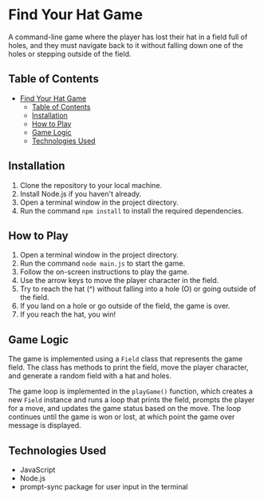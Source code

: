 # Find Your Hat Game

A command-line game where the player has lost their hat in a field full of holes, and they must navigate back to it without falling down one of the holes or stepping outside of the field.

## Table of Contents

- [Find Your Hat Game](#find-your-hat-game)
  - [Table of Contents](#table-of-contents)
  - [Installation](#installation)
  - [How to Play](#how-to-play)
  - [Game Logic](#game-logic)
  - [Technologies Used](#technologies-used)

## Installation

1. Clone the repository to your local machine.
2. Install Node.js if you haven't already.
3. Open a terminal window in the project directory.
4. Run the command `npm install` to install the required dependencies.

## How to Play

1. Open a terminal window in the project directory.
2. Run the command `node main.js` to start the game.
3. Follow the on-screen instructions to play the game.
4. Use the arrow keys to move the player character in the field.
5. Try to reach the hat (^) without falling into a hole (O) or going outside of the field.
6. If you land on a hole or go outside of the field, the game is over.
7. If you reach the hat, you win!

## Game Logic

The game is implemented using a `Field` class that represents the game field. The class has methods to print the field, move the player character, and generate a random field with a hat and holes.

The game loop is implemented in the `playGame()` function, which creates a new `Field` instance and runs a loop that prints the field, prompts the player for a move, and updates the game status based on the move. The loop continues until the game is won or lost, at which point the game over message is displayed.

## Technologies Used

- JavaScript
- Node.js
- prompt-sync package for user input in the terminal
